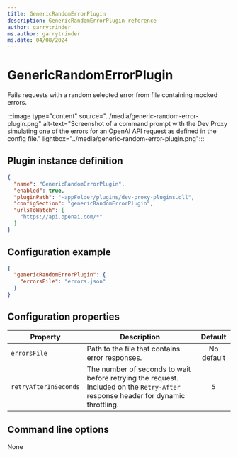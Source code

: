 ```yaml
---
title: GenericRandomErrorPlugin
description: GenericRandomErrorPlugin reference
author: garrytrinder
ms.author: garrytrinder
ms.date: 04/08/2024
---
```


# GenericRandomErrorPlugin

Fails requests with a random selected error from file containing mocked errors.

:::image type="content" source="../media/generic-random-error-plugin.png" alt-text="Screenshot of a command prompt with the Dev Proxy simulating one of the errors for an OpenAI API request as defined in the config file." lightbox="../media/generic-random-error-plugin.png":::

## Plugin instance definition

```json
{
  "name": "GenericRandomErrorPlugin",
  "enabled": true,
  "pluginPath": "~appFolder/plugins/dev-proxy-plugins.dll",
  "configSection": "genericRandomErrorPlugin",
  "urlsToWatch": [
    "https://api.openai.com/*"
  ]
}
```

## Configuration example

```json
{
  "genericRandomErrorPlugin": {
    "errorsFile": "errors.json"
  }
}
```

## Configuration properties

| Property | Description | Default |
|----------|-------------|:-------:|
| `errorsFile` | Path to the file that contains error responses. | No default |
| `retryAfterInSeconds` | The number of seconds to wait before retrying the request. Included on the `Retry-After` response header for dynamic throttling. | `5` |

## Command line options

None

